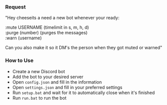 ### Request
"Hey cheeseits a need a new bot whenever your ready:

:mute USERNAME (timelimit in s, m, h, d)  
:purge (number) (purges the messages)  
:warn (username)

Can you also make it so it DM's the person when they got muted or warned"

### How to Use
- Create a new Discord bot
- Add the bot to your desired server
- Open `config.json` and fill in the information
- Open `settings.json` and fill in your preferred settings
- Run `setup.bat` and wait for it to automatically close when it's finished
- Run `run.bat` to run the bot